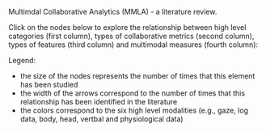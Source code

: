 Multimdal Collaborative Analytics (MMLA) - a literature review. 

Click on the nodes below to explore the relationship between high level categories (first column), types of collaborative metrics (second column), types of features (third column) and multimodal measures (fourth column): 

<object type="image/svg+xml" data="graphviz/index.svg"></object>

Legend: 
- the size of the nodes represents the number of times that this element has been studied
- the width of the arrows correspond to the number of times that this relationship has been identified in the literature
- the colors correspond to the six high level modalities (e.g., gaze, log data, body, head, vertbal and physiological data)